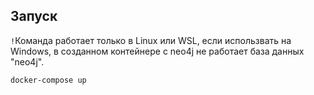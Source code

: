 ## Запуск
``!``Команда работает только в Linux или WSL,
если использвать на Windows, в созданном контейнере с neo4j не
работает база данных "neo4j".
```
docker-compose up
```